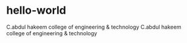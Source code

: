# hello-world
C.abdul hakeem college of engineering & technology
C.abdul hakeem college of engineering & technology
